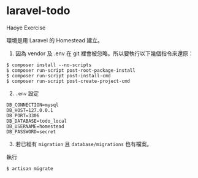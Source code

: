 # laravel-todo
Haoye Exercise

環境是用 Laravel 的 Homestead 建立。

1. 因為 vendor 及 .env 在 git 裡會被忽略。所以要執行以下幾個指令來還原：

```
$ composer install --no-scripts
$ composer run-script post-root-package-install
$ composer run-script post-install-cmd
$ composer run-script post-create-project-cmd
```

2. `.env` 設定

```
DB_CONNECTION=mysql
DB_HOST=127.0.0.1
DB_PORT=3306
DB_DATABASE=todo_local
DB_USERNAME=homestead
DB_PASSWORD=secret
```

3. 若已經有 `migration` 且 `database/migrations` 也有檔案。

執行
```
$ artisan migrate
```
